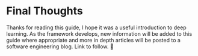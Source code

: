 # Final Thoughts

Thanks for reading this guide, I hope it was a useful introduction to deep learning. As the framework develops, new information will be added to this guide where appropriate and more in depth articles will be posted to a software engineering blog. Link to follow. 🙂
